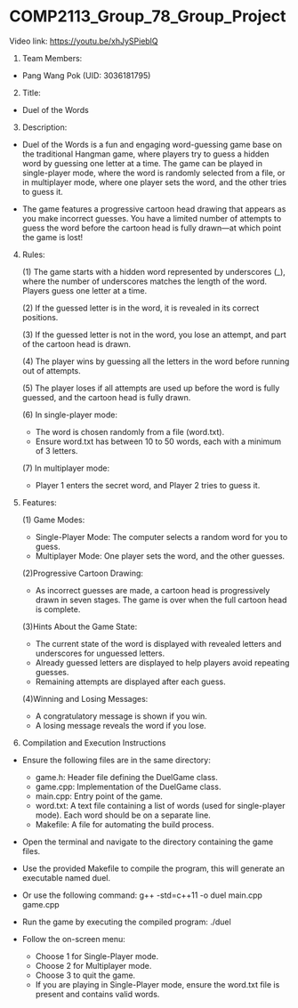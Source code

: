 # COMP2113_Group_78_Group_Project

Video link: https://youtu.be/xhJySPieblQ

1. Team Members:
- Pang Wang Pok (UID: 3036181795)



2. Title:
- Duel of the Words



3. Description:

- Duel of the Words is a fun and engaging word-guessing game base on the traditional Hangman game, where players try to guess a hidden word by guessing one letter at a time. The game can be played in single-player mode, where the word is randomly selected from a file, or in multiplayer mode, where one player sets the word, and the other tries to guess it.

- The game features a progressive cartoon head drawing that appears as you make incorrect guesses. You have a limited number of attempts to guess the word before the cartoon head is fully drawn—at which point the game is lost!


4. Rules:

    (1) The game starts with a hidden word represented by underscores (_), where the number of underscores matches the length of the word.
Players guess one letter at a time.

    (2) If the guessed letter is in the word, it is revealed in its correct positions.

    (3) If the guessed letter is not in the word, you lose an attempt, and part of the cartoon head is drawn.

    (4) The player wins by guessing all the letters in the word before running out of attempts.

    (5) The player loses if all attempts are used up before the word is fully guessed, and the cartoon head is fully drawn.

    (6) In single-player mode:
    - The word is chosen randomly from a file (word.txt).
    - Ensure word.txt has between 10 to 50 words, each with a minimum of 3 letters.

    (7) In multiplayer mode:
    - Player 1 enters the secret word, and Player 2 tries to guess it.

5. Features:

    (1) Game Modes:

    - Single-Player Mode: The computer selects a random word for you to guess.
    - Multiplayer Mode: One player sets the word, and the other guesses.

    (2)Progressive Cartoon Drawing:

    - As incorrect guesses are made, a cartoon head is progressively drawn in seven stages. The game is over when the full cartoon head is complete.

    (3)Hints About the Game State:

    - The current state of the word is displayed with revealed letters and underscores for unguessed letters.
    - Already guessed letters are displayed to help players avoid repeating guesses.
    - Remaining attempts are displayed after each guess.

    (4)Winning and Losing Messages:

    - A congratulatory message is shown if you win.
    - A losing message reveals the word if you lose.


6. Compilation and Execution Instructions

- Ensure the following files are in the same directory:

    - game.h: Header file defining the DuelGame class.
    - game.cpp: Implementation of the DuelGame class.
    - main.cpp: Entry point of the game.
    - word.txt: A text file containing a list of words (used for single-player mode). Each word should be on a separate line.
    - Makefile: A file for automating the build process.


- Open the terminal and navigate to the directory containing the game files.
- Use the provided Makefile to compile the program, this will generate an executable named duel.
- Or use the following command: g++ -std=c++11 -o duel main.cpp game.cpp
- Run the game by executing the compiled program: ./duel
- Follow the on-screen menu:
    - Choose 1 for Single-Player mode.
    - Choose 2 for Multiplayer mode.
    - Choose 3 to quit the game.
  - If you are playing in Single-Player mode, ensure the word.txt file is present and contains valid words.

